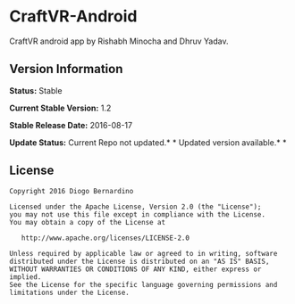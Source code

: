 # CraftVR-Android
CraftVR android app by Rishabh Minocha and Dhruv Yadav.

## Version Information

**Status:** Stable

**Current Stable Version:** 1.2

**Stable Release Date:** 2016-08-17

**Update Status:** Current Repo not updated.* * Updated version available.* *


License
-------

    Copyright 2016 Diogo Bernardino

    Licensed under the Apache License, Version 2.0 (the "License");
    you may not use this file except in compliance with the License.
    You may obtain a copy of the License at

       http://www.apache.org/licenses/LICENSE-2.0

    Unless required by applicable law or agreed to in writing, software
    distributed under the License is distributed on an "AS IS" BASIS,
    WITHOUT WARRANTIES OR CONDITIONS OF ANY KIND, either express or implied.
    See the License for the specific language governing permissions and
    limitations under the License.
